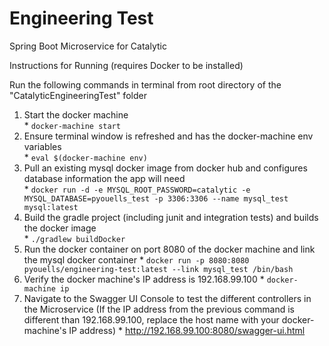 # Engineering Test
Spring Boot Microservice for Catalytic

Instructions for Running (requires Docker to be installed)

Run the following commands in terminal from root directory of  the "CatalyticEngineeringTest" folder

   1.  Start the docker machine  
     *  ```docker-machine start ```  
   2.  Ensure terminal window is refreshed and has the docker-machine env variables  
     *  ```eval $(docker-machine env) ```  
   3.  Pull an existing mysql docker image from docker hub and configures database information the app will need  
     *  ```docker run -d -e MYSQL_ROOT_PASSWORD=catalytic -e MYSQL_DATABASE=pyouells_test -p 3306:3306 --name mysql_test mysql:latest```  
   4.  Build the gradle project (including junit and integration tests) and builds the docker image  
     *  ```./gradlew buildDocker```  
   5.  Run the docker container on port 8080 of the docker machine and link the mysql docker container 
     *  ```docker run -p 8080:8080 pyouells/engineering-test:latest --link mysql_test /bin/bash```  
   6.  Verify the docker machine's IP address is 192.168.99.100
     *  ```docker-machine ip```
   7.  Navigate to the Swagger UI Console to test the different controllers in the Microservice (If the IP address from the previous command is different than 192.168.99.100, replace the host name with your docker-machine's IP address)
     *  http://192.168.99.100:8080/swagger-ui.html
